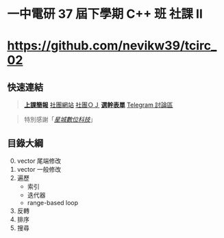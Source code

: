 # 一中電研 37 屆下學期 C++ 班 社課 Ⅱ
# https://github.com/nevikw39/tcirc_02

## 快速連結

> **[上課簡報](https://www.icloud.com/keynote/0ChpV3VO7SlXyWNfyg2z3Qreg#tcirc37_02)**
> [社團網站](https://tcirc.tw)
> [社團ＯＪ](https://judge.tcirc.tw)
> **[選幹表單](https://forms.gle/pjynhw5DMV4gEiDdA)**
> [Telegram 討論區](https://t.me/joinchat/KUNytVBKySskb35M4TdOig)

> 特別感謝「*[星城數位科技](http://xincastle.com/)*」

## 目錄大綱

0. vector 尾端修改
1. vector 一般修改 
2. 遍歷
    * 索引
    * 迭代器
    * range-based loop
3. 反轉
4. 排序
5. 搜尋